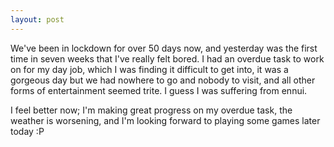 ```yaml
---
layout: post
---
```


We've been in lockdown for over 50 days now, and yesterday was the first time in
seven weeks that I've really felt bored. I had an overdue task to work on for my
day job, which I was finding it difficult to get into, it was a gorgeous day but
we had nowhere to go and nobody to visit, and all other forms of entertainment
seemed trite. I guess I was suffering from ennui.

I feel better now; I'm making great progress on my overdue task, the weather is
worsening, and I'm looking forward to playing some games later today :P
